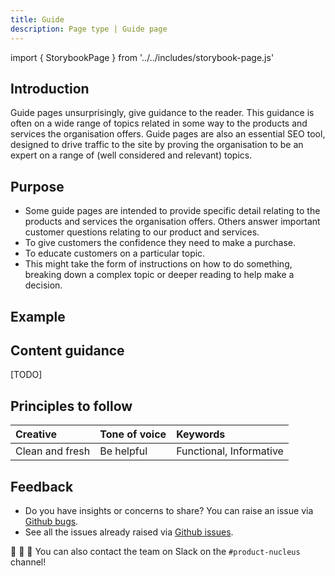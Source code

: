 ```yaml
---
title: Guide
description: Page type | Guide page
---
```


import { StorybookPage } from '../../includes/storybook-page.js'

## Introduction

Guide pages unsurprisingly, give guidance to the reader. This guidance is often on a wide range of topics related in some way to the products and services the organisation offers. Guide pages are also an essential SEO tool, designed to drive traffic to the site by proving the organisation to be an expert on a range of (well considered and relevant) topics.

## Purpose

* Some guide pages are intended to provide specific detail relating to the products and services the organisation offers. Others answer important customer questions relating to our product and services.
* To give customers the confidence they need to make a purchase.
* To educate customers on a particular topic.
* This might take the form of instructions on how to do something, breaking down a complex topic or deeper reading to help make a decision.

## Example

<StorybookPage story="examples-page-types--guide"></StorybookPage>

## Content guidance

[TODO]

## Principles to follow

| Creative | Tone of voice | Keywords |
| :--- | :--- | :--- |
| Clean and fresh  | Be helpful | Functional, Informative |

## Feedback

* Do you have insights or concerns to share? You can raise an issue via [Github bugs](https://github.com/ConnectedHomes/nucleus/issues/new?assignees=&labels=Bug&template=a--bug-report.md&title=[bug]%20[page-type-guide]).
* See all the issues already raised via [Github issues](https://github.com/connectedHomes/nucleus/issues?utf8=%E2%9C%93&q=is%3Aopen+is%3Aissue+label%3ABug+[page-type-guide]).

💩 🎉 🦄 You can also contact the team on Slack on the `#product-nucleus` channel!
